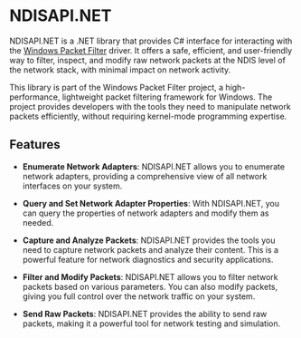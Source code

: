 # NDISAPI.NET

NDISAPI.NET is a .NET library that provides C# interface for interacting with the [Windows Packet Filter](https://www.ntkernel.com/windows-packet-filter/) driver. It offers a safe, efficient, and user-friendly way to filter, inspect, and modify raw network packets at the NDIS level of the network stack, with minimal impact on network activity.

This library is part of the Windows Packet Filter project, a high-performance, lightweight packet filtering framework for Windows. The project provides developers with the tools they need to manipulate network packets efficiently, without requiring kernel-mode programming expertise.

## Features

- **Enumerate Network Adapters**: NDISAPI.NET allows you to enumerate network adapters, providing a comprehensive view of all network interfaces on your system.

- **Query and Set Network Adapter Properties**: With NDISAPI.NET, you can query the properties of network adapters and modify them as needed.

- **Capture and Analyze Packets**: NDISAPI.NET provides the tools you need to capture network packets and analyze their content. This is a powerful feature for network diagnostics and security applications.

- **Filter and Modify Packets**: NDISAPI.NET allows you to filter network packets based on various parameters. You can also modify packets, giving you full control over the network traffic on your system.

- **Send Raw Packets**: NDISAPI.NET provides the ability to send raw packets, making it a powerful tool for network testing and simulation.
